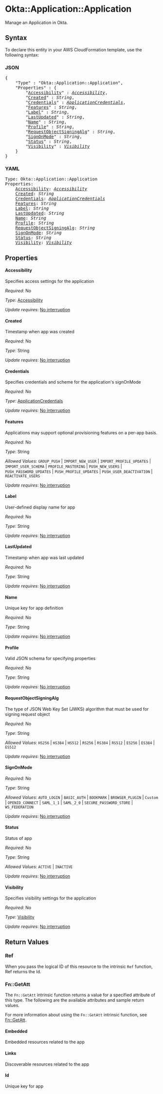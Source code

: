 # Okta::Application::Application

Manage an Application in Okta.

## Syntax

To declare this entity in your AWS CloudFormation template, use the following syntax:

### JSON

<pre>
{
    "Type" : "Okta::Application::Application",
    "Properties" : {
        "<a href="#accessibility" title="Accessibility">Accessibility</a>" : <i><a href="accessibility.md">Accessibility</a></i>,
        "<a href="#created" title="Created">Created</a>" : <i>String</i>,
        "<a href="#credentials" title="Credentials">Credentials</a>" : <i><a href="applicationcredentials.md">ApplicationCredentials</a></i>,
        "<a href="#features" title="Features">Features</a>" : <i>String</i>,
        "<a href="#label" title="Label">Label</a>" : <i>String</i>,
        "<a href="#lastupdated" title="LastUpdated">LastUpdated</a>" : <i>String</i>,
        "<a href="#name" title="Name">Name</a>" : <i>String</i>,
        "<a href="#profile" title="Profile">Profile</a>" : <i>String</i>,
        "<a href="#requestobjectsigningalg" title="RequestObjectSigningAlg">RequestObjectSigningAlg</a>" : <i>String</i>,
        "<a href="#signonmode" title="SignOnMode">SignOnMode</a>" : <i>String</i>,
        "<a href="#status" title="Status">Status</a>" : <i>String</i>,
        "<a href="#visibility" title="Visibility">Visibility</a>" : <i><a href="visibility.md">Visibility</a></i>
    }
}
</pre>

### YAML

<pre>
Type: Okta::Application::Application
Properties:
    <a href="#accessibility" title="Accessibility">Accessibility</a>: <i><a href="accessibility.md">Accessibility</a></i>
    <a href="#created" title="Created">Created</a>: <i>String</i>
    <a href="#credentials" title="Credentials">Credentials</a>: <i><a href="applicationcredentials.md">ApplicationCredentials</a></i>
    <a href="#features" title="Features">Features</a>: <i>String</i>
    <a href="#label" title="Label">Label</a>: <i>String</i>
    <a href="#lastupdated" title="LastUpdated">LastUpdated</a>: <i>String</i>
    <a href="#name" title="Name">Name</a>: <i>String</i>
    <a href="#profile" title="Profile">Profile</a>: <i>String</i>
    <a href="#requestobjectsigningalg" title="RequestObjectSigningAlg">RequestObjectSigningAlg</a>: <i>String</i>
    <a href="#signonmode" title="SignOnMode">SignOnMode</a>: <i>String</i>
    <a href="#status" title="Status">Status</a>: <i>String</i>
    <a href="#visibility" title="Visibility">Visibility</a>: <i><a href="visibility.md">Visibility</a></i>
</pre>

## Properties

#### Accessibility

Specifies access settings for the application

_Required_: No

_Type_: <a href="accessibility.md">Accessibility</a>

_Update requires_: [No interruption](https://docs.aws.amazon.com/AWSCloudFormation/latest/UserGuide/using-cfn-updating-stacks-update-behaviors.html#update-no-interrupt)

#### Created

Timestamp when app was created

_Required_: No

_Type_: String

_Update requires_: [No interruption](https://docs.aws.amazon.com/AWSCloudFormation/latest/UserGuide/using-cfn-updating-stacks-update-behaviors.html#update-no-interrupt)

#### Credentials

Specifies credentials and scheme for the application's signOnMode

_Required_: No

_Type_: <a href="applicationcredentials.md">ApplicationCredentials</a>

_Update requires_: [No interruption](https://docs.aws.amazon.com/AWSCloudFormation/latest/UserGuide/using-cfn-updating-stacks-update-behaviors.html#update-no-interrupt)

#### Features

Applications may support optional provisioning features on a per-app basis.

_Required_: No

_Type_: String

_Allowed Values_: <code>GROUP_PUSH</code> | <code>IMPORT_NEW_USER</code> | <code>IMPORT_PROFILE_UPDATES</code> | <code>IMPORT_USER_SCHEMA</code> | <code>PROFILE_MASTERING</code> | <code>PUSH_NEW_USERS</code> | <code>PUSH_PASSWORD_UPDATES</code> | <code>PUSH_PROFILE_UPDATES</code> | <code>PUSH_USER_DEACTIVATION</code> | <code>REACTIVATE_USERS</code>

_Update requires_: [No interruption](https://docs.aws.amazon.com/AWSCloudFormation/latest/UserGuide/using-cfn-updating-stacks-update-behaviors.html#update-no-interrupt)

#### Label

User-defined display name for app

_Required_: No

_Type_: String

_Update requires_: [No interruption](https://docs.aws.amazon.com/AWSCloudFormation/latest/UserGuide/using-cfn-updating-stacks-update-behaviors.html#update-no-interrupt)

#### LastUpdated

Timestamp when app was last updated

_Required_: No

_Type_: String

_Update requires_: [No interruption](https://docs.aws.amazon.com/AWSCloudFormation/latest/UserGuide/using-cfn-updating-stacks-update-behaviors.html#update-no-interrupt)

#### Name

Unique key for app definition

_Required_: No

_Type_: String

_Update requires_: [No interruption](https://docs.aws.amazon.com/AWSCloudFormation/latest/UserGuide/using-cfn-updating-stacks-update-behaviors.html#update-no-interrupt)

#### Profile

Valid JSON schema for specifying properties

_Required_: No

_Type_: String

_Update requires_: [No interruption](https://docs.aws.amazon.com/AWSCloudFormation/latest/UserGuide/using-cfn-updating-stacks-update-behaviors.html#update-no-interrupt)

#### RequestObjectSigningAlg

The type of JSON Web Key Set (JWKS) algorithm that must be used for signing request object

_Required_: No

_Type_: String

_Allowed Values_: <code>HS256</code> | <code>HS384</code> | <code>HS512</code> | <code>RS256</code> | <code>RS384</code> | <code>RS512</code> | <code>ES256</code> | <code>ES384</code> | <code>ES512</code>

_Update requires_: [No interruption](https://docs.aws.amazon.com/AWSCloudFormation/latest/UserGuide/using-cfn-updating-stacks-update-behaviors.html#update-no-interrupt)

#### SignOnMode

_Required_: No

_Type_: String

_Allowed Values_: <code>AUTO_LOGIN</code> | <code>BASIC_AUTH</code> | <code>BOOKMARK</code> | <code>BROWSER_PLUGIN</code> | <code>Custom</code> | <code>OPENID_CONNECT</code> | <code>SAML_1_1</code> | <code>SAML_2_0</code> | <code>SECURE_PASSWORD_STORE</code> | <code>WS_FEDERATION</code>

_Update requires_: [No interruption](https://docs.aws.amazon.com/AWSCloudFormation/latest/UserGuide/using-cfn-updating-stacks-update-behaviors.html#update-no-interrupt)

#### Status

Status of app

_Required_: No

_Type_: String

_Allowed Values_: <code>ACTIVE</code> | <code>INACTIVE</code>

_Update requires_: [No interruption](https://docs.aws.amazon.com/AWSCloudFormation/latest/UserGuide/using-cfn-updating-stacks-update-behaviors.html#update-no-interrupt)

#### Visibility

Specifies visibility settings for the application

_Required_: No

_Type_: <a href="visibility.md">Visibility</a>

_Update requires_: [No interruption](https://docs.aws.amazon.com/AWSCloudFormation/latest/UserGuide/using-cfn-updating-stacks-update-behaviors.html#update-no-interrupt)

## Return Values

### Ref

When you pass the logical ID of this resource to the intrinsic `Ref` function, Ref returns the Id.

### Fn::GetAtt

The `Fn::GetAtt` intrinsic function returns a value for a specified attribute of this type. The following are the available attributes and sample return values.

For more information about using the `Fn::GetAtt` intrinsic function, see [Fn::GetAtt](https://docs.aws.amazon.com/AWSCloudFormation/latest/UserGuide/intrinsic-function-reference-getatt.html).

#### Embedded

Embedded resources related to the app

#### Links

Discoverable resources related to the app

#### Id

Unique key for app


